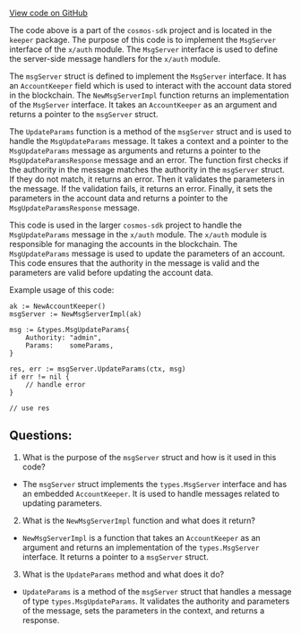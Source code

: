 [View code on GitHub](https://github.com/cosmos/cosmos-sdk/blob/main/x/auth/keeper/msg_server.go)

The code above is a part of the `cosmos-sdk` project and is located in the `keeper` package. The purpose of this code is to implement the `MsgServer` interface of the `x/auth` module. The `MsgServer` interface is used to define the server-side message handlers for the `x/auth` module. 

The `msgServer` struct is defined to implement the `MsgServer` interface. It has an `AccountKeeper` field which is used to interact with the account data stored in the blockchain. The `NewMsgServerImpl` function returns an implementation of the `MsgServer` interface. It takes an `AccountKeeper` as an argument and returns a pointer to the `msgServer` struct.

The `UpdateParams` function is a method of the `msgServer` struct and is used to handle the `MsgUpdateParams` message. It takes a context and a pointer to the `MsgUpdateParams` message as arguments and returns a pointer to the `MsgUpdateParamsResponse` message and an error. The function first checks if the authority in the message matches the authority in the `msgServer` struct. If they do not match, it returns an error. Then it validates the parameters in the message. If the validation fails, it returns an error. Finally, it sets the parameters in the account data and returns a pointer to the `MsgUpdateParamsResponse` message.

This code is used in the larger `cosmos-sdk` project to handle the `MsgUpdateParams` message in the `x/auth` module. The `x/auth` module is responsible for managing the accounts in the blockchain. The `MsgUpdateParams` message is used to update the parameters of an account. This code ensures that the authority in the message is valid and the parameters are valid before updating the account data. 

Example usage of this code:

```
ak := NewAccountKeeper()
msgServer := NewMsgServerImpl(ak)

msg := &types.MsgUpdateParams{
    Authority: "admin",
    Params:    someParams,
}

res, err := msgServer.UpdateParams(ctx, msg)
if err != nil {
    // handle error
}

// use res
```
## Questions: 
 1. What is the purpose of the `msgServer` struct and how is it used in this code?
- The `msgServer` struct implements the `types.MsgServer` interface and has an embedded `AccountKeeper`. It is used to handle messages related to updating parameters.

2. What is the `NewMsgServerImpl` function and what does it return?
- `NewMsgServerImpl` is a function that takes an `AccountKeeper` as an argument and returns an implementation of the `types.MsgServer` interface. It returns a pointer to a `msgServer` struct.

3. What is the `UpdateParams` method and what does it do?
- `UpdateParams` is a method of the `msgServer` struct that handles a message of type `types.MsgUpdateParams`. It validates the authority and parameters of the message, sets the parameters in the context, and returns a response.